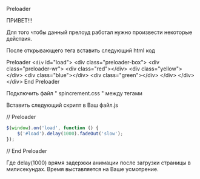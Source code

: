 Preloader

ПРИВЕТ!!!

Для того чтобы данный прелоуд работал нужно произвести некоторые действия.

После открывающего тега <body> вставить следующий html код

Preloader
&lt;`div` id="load"&gt;
	&lt;div class="preloader-box"&gt;
		&lt;div class="preloader-wr"&gt;
			&lt;div class="red"&gt;&lt;/div&gt;
			&lt;div class="yellow"&gt;&lt;/div&gt;
			&lt;div class="blue"&gt;&lt;/div&gt;
			&lt;div class="green"&gt;&lt;/div&gt;
		&lt;/div&gt;
	&lt;/div&gt;
&lt;/div&gt;
End Preloader

<dl></dl>

Подключить файл " spincrement.css " между тегами <head></head>
<link href="css/pincrement.css" rel="stylesheet">

Вставить следующий скрипт в Ваш файл.js 

// Preloader
```javascript
$(window).on('load', function () {
	$('#load').delay(1000).fadeOut('slow');
});
```
// End Preloader

Где delay(1000) врямя задержки анимации после загрузки страницы в милисекундах.
Время выставляется на Ваше усмотрение.

